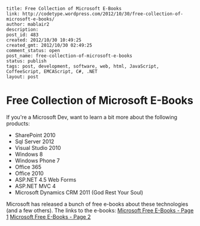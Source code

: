 ```
title: Free Collection of Microsoft E-Books
link: http://codetype.wordpress.com/2012/10/30/free-collection-of-microsoft-e-books/
author: mablair2
description:
post_id: 483
created: 2012/10/30 10:49:25
created_gmt: 2012/10/30 02:49:25
comment_status: open
post_name: free-collection-of-microsoft-e-books
status: publish
tags: post, development, software, web, html, JavaScript, CoffeeScript, EMCAScript, C#, .NET
layout: post
```

# Free Collection of Microsoft E-Books

If you're a Microsoft Dev, want to learn a bit more about the following products:

  * SharePoint 2010
  * Sql Server 2012
  * Visual Studio 2010
  * Windows 8
  * Windows Phone 7
  * Office 365
  * Office 2010
  * ASP.NET 4.5 Web Forms
  * ASP.NET MVC 4
  * Microsoft Dynamics CRM 2011 (God Rest Your Soul)

Microsoft has released a bunch of free e-books about these technologies (and a few others). The links to the e-books: [Microsoft Free E-Books - Page 1](http://blogs.msdn.com/b/mssmallbiz/archive/2012/07/27/large-collection-of-free-microsoft-ebooks-for-you-including-sharepoint-visual-studio-windows-phone-windows-8-office-365-office-2010-sql-server-2012-azure-and-more.aspx) [Microsoft Free E-Books - Page 2](http://blogs.msdn.com/b/mssmallbiz/archive/2012/07/30/another-large-collection-of-free-microsoft-ebooks-and-resource-kits-for-you-including-sharepoint-2013-office-2013-office-365-duet-2-0-azure-cloud-windows-phone-lync-dynamics-crm-and-more.aspx?wa=wsignin1.0)

